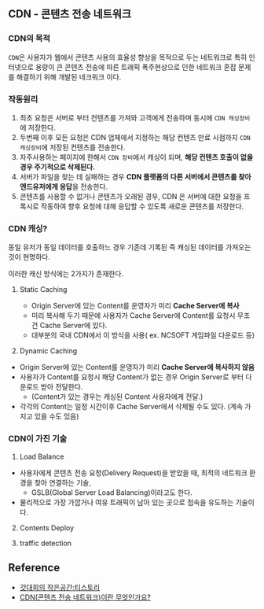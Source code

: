 ## CDN -  콘텐츠 전송 네트워크

### CDN의 목적
`CDN`은 사용자가 웹에서 콘텐츠 사용의 효율성 향상을 목적으로 두는 네트워크로
특히 인터넷으로 용량이 큰 콘텐츠 전송에 따른 트래픽 폭주현상으로 인한 네트워크 혼잡
문제를 해결하기 위해 개발된 네크워크 이다.


### 작동원리

1. 최초 요청은 서버로 부터 컨텐츠를 가져와 고객에게 전송하며 동시에 `CDN 캐싱장비`에 저장한다.
2. 두번째 이후 모든 요청은 CDN 업체에서 지정하는 해당 컨텐츠 만료 시점까지 `CDN 캐싱장비`에 저장된 컨텐츠를 전송한다.
3. 자주사용하는 페이지에 한해서 `CDN 장비`에서 캐싱이 되며, **해당 컨텐츠 호출이 없을 경우 주기적으로 삭제된다.**
4. 서버가 파일을 찾는 데 실패하는 경우 **CDN 플랫폼의 다른 서버에서 콘텐츠를 찾아 엔드유저에게 응답**을 전송한다.
5. 콘텐츠를 사용할 수 없거나 콘텐츠가 오래된 경우, 
CDN 은 서버에 대한 요청을 프록시로 작동하여 향후 요청에 대해 응답할 수 있도록 새로운 콘텐츠를 저장한다.


### CDN 캐싱?

동일 유저가 동일 데이터를 호출하느 경우 기존데 기록된 즉 캐싱된 데이터를 가져오는 것이 현명하다.

이러한 캐신 방식에는 2가지가 존재한다.

1. Static Caching

   - Origin Server에 있는 Content를 운영자가 미리 **Cache Server에 복사**
   - 미리 복사해 두기 때문에 사용자가 Cache Server에 Content를 요청시 무조건 Cache Server에 있다.
   - 대부분의 국내 CDN에서 이 방식을 사용( ex. NCSOFT 게임파일 다운로드 등)


2. Dynamic Caching

- Origin Server에 있는 Content를 운영자가 미리 **Cache Server에 복사하지 않음**
- 사용자가 Content를 요청시 해당 Content가 없는 경우 Origin Server로 부터 다운로드 받아 전달한다.
  - (Content가 있는 경우는 캐싱된 Content 사용자에게 전달.)
- 각각의 Content는 일정 시간이후 Cache Server에서 삭제될 수도 있다. (계속 가지고 있을 수도 있음)
 

### CDN이 가진 기술

1. Load Balance
- 사용자에게 콘텐츠 전송 요청(Delivery Request)을 받았을 때, 최적의 네트워크 환경을 찾아 연결하는 기술, 
  - GSLB(Global Server Load Balancing)이라고도 한다.
- 물리적으로 가장 가깝거나 여유 트래픽이 남아 있는 곳으로 접속을 유도하는 기술이다.


2. Contents Deploy


3. traffic detection

## Reference
- [갓대희의 작은공간:티스토리](https://goddaehee.tistory.com/173)
- [CDN(콘텐츠 전송 네트워크)이란 무엇인가요?](https://www.akamai.com/ko/our-thinking/cdn/what-is-a-cdn)